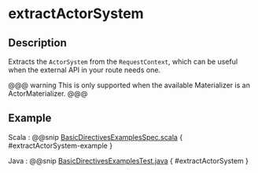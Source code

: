# extractActorSystem

## Description

Extracts the `ActorSystem` from the `RequestContext`, which can be useful when the external API
in your route needs one.

@@@ warning
This is only supported when the available Materializer is an ActorMaterializer.
@@@

## Example

Scala
:  @@snip [BasicDirectivesExamplesSpec.scala]($test$/scala/docs/http/scaladsl/server/directives/BasicDirectivesExamplesSpec.scala) { #extractActorSystem-example }

Java
:  @@snip [BasicDirectivesExamplesTest.java]($test$/java/docs/http/javadsl/server/directives/BasicDirectivesExamplesTest.java) { #extractActorSystem }
